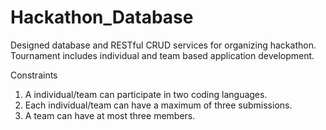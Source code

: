 # Hackathon_Database

Designed database and RESTful CRUD services for organizing hackathon. Tournament includes individual and team based application development.

Constraints
1. A individual/team can participate in two coding languages.
2. Each individual/team can have a maximum of three submissions.
3. A team can have at most three members.
